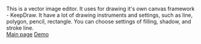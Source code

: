 This is a vector image editor.
It uses for drawing it's own canvas framework - KeepDraw. 
It have a lot of drawing instruments and settings, such as line, polygon, pencil, rectangle. You can choose settings of filling, shadow, and stroke line.
<br>
[Main page](https://roundraw.github.io)
[Demo](https://roundraw.github.io/draw)

